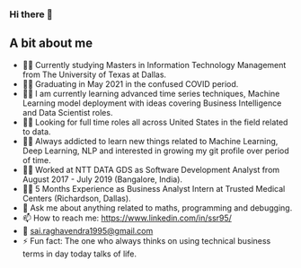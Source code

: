 ### Hi there 👋

## A bit about me 

- :student: Currently studying Masters in Information Technology Management from The University of Texas at Dallas.
- :man_student: Graduating in May 2021 in the confused COVID period.
- :man_scientist: I am currently learning advanced time series techniques, Machine Learning model deployment with ideas covering Business Intelligence and Data Scientist roles.
- :man_technologist: Looking for full time roles all across United States in the field related to data.
- :running_man: Always addicted to learn new things related to Machine Learning, Deep Learning, NLP and interested in growing my git profile over period of time.
- :man_office_worker: Worked at NTT DATA GDS as Software Development Analyst from August 2017 - July 2019 (Bangalore, India).
- :woman_factory_worker: 5 Months Experience as Business Analyst Intern at Trusted Medical Centers (Richardson, Dallas).
- 💬 Ask me about anything related to maths, programming and debugging.
- 📫 How to reach me: https://www.linkedin.com/in/ssr95/
- :e-mail: sai.raghavendra1995@gmail.com
- ⚡ Fun fact: The one who always thinks on using technical business terms in day today talks of life.
